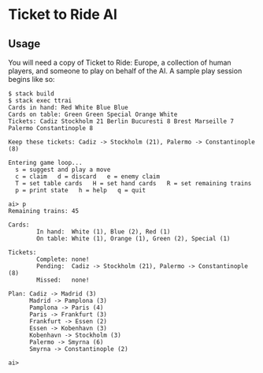 Ticket to Ride AI
=================

Usage
-----

You will need a copy of Ticket to Ride: Europe, a collection of human
players, and someone to play on behalf of the AI. A sample play
session begins like so:

~~~
$ stack build
$ stack exec ttrai
Cards in hand: Red White Blue Blue
Cards on table: Green Green Special Orange White
Tickets: Cadiz Stockholm 21 Berlin Bucuresti 8 Brest Marseille 7 Palermo Constantinople 8

Keep these tickets: Cadiz -> Stockholm (21), Palermo -> Constantinople (8)

Entering game loop...
  s = suggest and play a move
  c = claim   d = discard   e = enemy claim
  T = set table cards   H = set hand cards   R = set remaining trains
  p = print state   h = help   q = quit

ai> p
Remaining trains: 45

Cards:
        In hand:  White (1), Blue (2), Red (1)
        On table: White (1), Orange (1), Green (2), Special (1)

Tickets:
        Complete: none!
        Pending:  Cadiz -> Stockholm (21), Palermo -> Constantinople (8)
        Missed:   none!

Plan: Cadiz -> Madrid (3)
      Madrid -> Pamplona (3)
      Pamplona -> Paris (4)
      Paris -> Frankfurt (3)
      Frankfurt -> Essen (2)
      Essen -> Kobenhavn (3)
      Kobenhavn -> Stockholm (3)
      Palermo -> Smyrna (6)
      Smyrna -> Constantinople (2)

ai>
~~~
